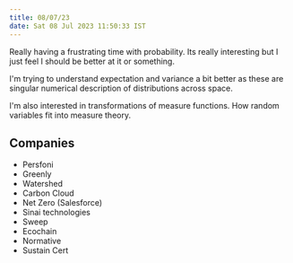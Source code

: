 ```yaml
---
title: 08/07/23
date: Sat 08 Jul 2023 11:50:33 IST
---
```


Really having a frustrating time with probability. Its really interesting but I just feel I should be better at it or
something.

I'm trying to understand expectation and variance a bit better as these are singular numerical description of
distributions across space. 

I'm also interested in transformations of measure functions. How random variables fit into measure theory.

## Companies

* Persfoni
* Greenly
* Watershed
* Carbon Cloud
* Net Zero (Salesforce)
* Sinai technologies
* Sweep
* Ecochain
* Normative
* Sustain Cert
